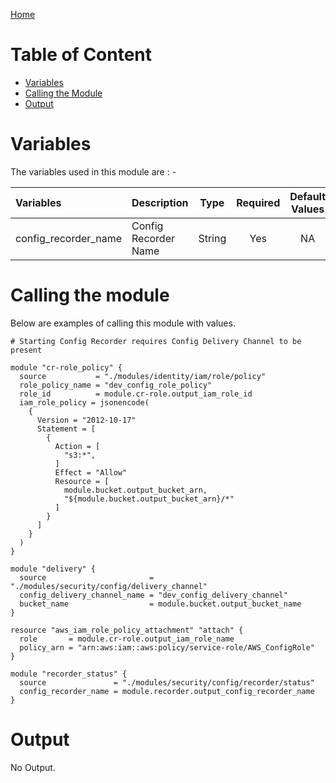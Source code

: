 [Home](../../../../../README.md)

# Table of Content

- [Variables](#variables)
- [Calling the Module](#calling-the-module)
- [Output](#output)

# Variables

The variables used in this module are : -

| Variables | Description | Type | Required | Default Values |
|:----------|:------------|:----:|:--------:|:--------------:|
| config_recorder_name | Config Recorder Name | String | Yes | NA |

# Calling the module

Below are examples of calling this module with values.

```
# Starting Config Recorder requires Config Delivery Channel to be present

module "cr-role_policy" {
  source           = "./modules/identity/iam/role/policy"
  role_policy_name = "dev_config_role_policy"
  role_id          = module.cr-role.output_iam_role_id
  iam_role_policy = jsonencode(
    {
      Version = "2012-10-17"
      Statement = [
        {
          Action = [
            "s3:*",
          ]
          Effect = "Allow"
          Resource = [
            module.bucket.output_bucket_arn,
            "${module.bucket.output_bucket_arn}/*"
          ]
        }
      ]
    }
  )
}

module "delivery" {
  source                       = "./modules/security/config/delivery_channel"
  config_delivery_channel_name = "dev_config_delivery_channel"
  bucket_name                  = module.bucket.output_bucket_name
}

resource "aws_iam_role_policy_attachment" "attach" {
  role       = module.cr-role.output_iam_role_name
  policy_arn = "arn:aws:iam::aws:policy/service-role/AWS_ConfigRole"
}

module "recorder_status" {
  source               = "./modules/security/config/recorder/status"
  config_recorder_name = module.recorder.output_config_recorder_name
}
```

# Output

No Output.